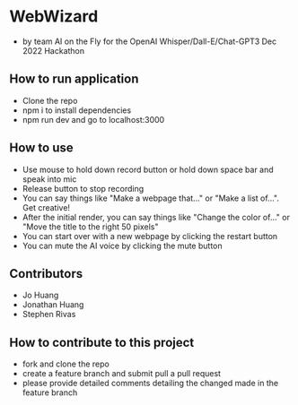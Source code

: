 # WebWizard

- by team AI on the Fly for the OpenAI Whisper/Dall-E/Chat-GPT3 Dec 2022 Hackathon

## How to run application

- Clone the repo
- npm i to install dependencies
- npm run dev and go to localhost:3000

## How to use

- Use mouse to hold down record button or hold down space bar and speak into mic
- Release button to stop recording
- You can say things like "Make a webpage that..." or "Make a list of...". Get creative!
- After the initial render, you can say things like "Change the color of..." or "Move the title to the right 50 pixels"
- You can start over with a new webpage by clicking the restart button
- You can mute the AI voice by clicking the mute button

## Contributors

- Jo Huang
- Jonathan Huang
- Stephen Rivas

## How to contribute to this project

- fork and clone the repo
- create a feature branch and submit pull a pull request
- please provide detailed comments detailing the changed made in the feature branch